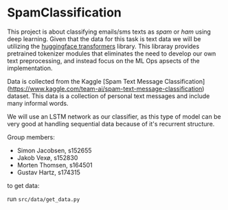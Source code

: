 # SpamClassification

This project is about classifying emails/sms texts as *spam* or *ham* using deep learning. Given that the data for this task is text data we will be utilizing the [huggingface transformers](https://huggingface.co/transformers/) library. This libraray provides pretrained tokenizer modules that eliminates the need to develop our own text preprocessing, and instead focus on the ML Ops apsects of the implementation. 

Data is collected from the Kaggle [Spam Text Message Classification] (https://www.kaggle.com/team-ai/spam-text-message-classification) dataset. This data is a collection of personal text messages and include many informal words. 

We will use an LSTM network as our classifier, as this type of model can be very good at handling sequential data because of it's recurrent structure. 

Group members:
- Simon Jacobsen, s152655
- Jakob Vexø, s152830
- Morten Thomsen, s164501
- Gustav Hartz, s174315


to get data:

run ```src/data/get_data.py```